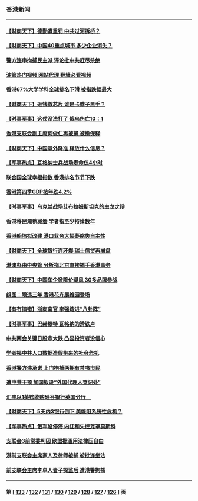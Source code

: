 ### 香港新闻
---
#### [【财商天下】德勤遭重罚 中共过河拆桥？](../../pages/ncid1349362/n13958403.md?03261245) 
#### [【财商天下】中国40重点城市 多少企业消失？](../../pages/ncid1349362/n13958018.md?03261245) 
#### [警方连串拘捕民主派 评论批中共赶尽杀绝](../../pages/ncid1349362/n13957819.md?03261245) 
#### [油管热门视频 网站代理 翻墙必看视频](http://138.2.39.72:81/youtube.html?epic-marker?03261245)
#### [香港67%大学学科全球排名下滑 被指跌幅最大](../../pages/ncid1349362/n13957699.md?03261245) 
#### [【财商天下】砸钱救芯片 谁是卡脖子黑手？](../../pages/ncid1349362/n13957118.md?03261245) 
#### [【时事军事】这仗没法打了 俄乌伤亡10：1](../../pages/ncid1349362/n13956635.md?03261245) 
#### [香港支联会副主席何俊仁再被捕 被撤保释](../../pages/ncid1349362/n13955728.md?03261245) 
#### [【财商天下】中国意外降准 释放什么信息？](../../pages/ncid1349362/n13955320.md?03261245) 
#### [【军事热点】瓦格纳士兵战场寿命仅4小时](../../pages/ncid1349362/n13955034.md?03261245) 
#### [联合国全球幸福指数 香港排名节节下跌](../../pages/ncid1349362/n13954761.md?03261245) 
#### [香港第四季GDP按年跌4.2%](../../pages/ncid1349362/n13954779.md?03261245) 
#### [【时事军事】乌克兰战场艾布拉姆斯坦克的虫龙之辩](../../pages/ncid1349362/n13953275.md?03261245) 
#### [香港移民潮稍减缓 学者指至少持续数年](../../pages/ncid1349362/n13951995.md?03261245) 
#### [香港船坞拟改建 港口业务大幅萎缩失自主性](../../pages/ncid1349362/n13953461.md?03261245) 
#### [【财商天下】全球银行连环爆 瑞士信贷再崩盘](../../pages/ncid1349362/n13953269.md?03261245) 
#### [港澳办由中央管 分析指北京直接插手香港事务](../../pages/ncid1349362/n13952970.md?03261245) 
#### [【财商天下】中国车企掀降价飓风 30多品牌参战](../../pages/ncid1349362/n13951939.md?03261245) 
#### [组图：睽违三年 香港花卉展维园登场](../../pages/ncid1349362/n13950940.md?03261245) 
#### [【有冇搞错】浙商南官 李强踏进“八卦阵”](../../pages/ncid1349362/n13951402.md?03261245) 
#### [【时事军事】巴赫穆特 瓦格纳的滑铁卢](../../pages/ncid1349362/n13951404.md?03261245) 
#### [中共两会关键日股市大跌 凸显投资者没信心](../../pages/ncid1349362/n13950214.md?03261245) 
#### [学者揭中共人口数据造假带来的社会危机](../../pages/ncid1349362/n13950552.md?03261245) 
#### [香港警方违承诺 上门拘捕两拥有禁书市民](../../pages/ncid1349362/n13950533.md?03261245) 
#### [遭中共干预 加国拟设“外国代理人登记处”](../../pages/ncid1349362/n13950324.md?03261245) 
#### [汇丰以1英镑收购硅谷银行英国分行　](../../pages/ncid1349362/n13949332.md?03261245) 
#### [【财商天下】5天内3银行倒下 美能阻系统性危机？](../../pages/ncid1349362/n13950202.md?03261245) 
#### [【军事热点】俄军陷停滞 内讧和失控笼罩莫斯科](../../pages/ncid1349362/n13950265.md?03261245) 
#### [支联会3前常委判囚 欧盟批滥用法律压自由](../../pages/ncid1349362/n13948864.md?03261245) 
#### [港前支联会主席家人及律师被捕 被批连坐法](../../pages/ncid1349362/n13948862.md?03261245) 
#### [前支联会主席李卓人妻子探监后 遭港警拘捕](../../pages/ncid1349362/n13948049.md?03261245) 

---
#### 第 [ [133](./133.md?03261245) / [132](./132.md?03261245) / [131](./131.md?03261245) / [130](./130.md?03261245) / [129](./129.md?03261245) / [128](./128.md?03261245) / [127](./127.md?03261245) / [126](./126.md?03261245) ] 页
